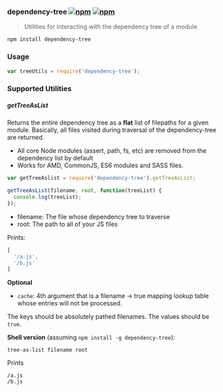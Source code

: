 ### dependency-tree [![npm](http://img.shields.io/npm/v/dependency-tree.svg)](https://npmjs.org/package/dependency-tree) [![npm](http://img.shields.io/npm/dm/dependency-tree.svg)](https://npmjs.org/package/dependency-tree)

> Utilities for interacting with the dependency tree of a module

`npm install dependency-tree`

### Usage

```js
var treeUtils = require('dependency-tree');
```

### Supported Utilities

##### getTreeAsList

Returns the entire dependency tree as a **flat** list of filepaths for a given module. Basically, all files
visited during traversal of the dependency-tree are returned.

* All core Node modules (assert, path, fs, etc) are removed from the dependency list by default
* Works for AMD, CommonJS, ES6 modules and SASS files.

```js
var getTreeAslist = require('dependency-tree').getTreeAsList;

getTreeAsList(filename, root, function(treeList) {
  console.log(treeList);
});
```

* filename: The file whose dependency tree to traverse
* root: The path to all of your JS files

Prints:

```js
[
  '/a.js',
  '/b.js'
]
```

**Optional**

* `cache`: 4th argument that is a filename -> true mapping lookup table whose entries will not be processed.

The keys should be absolutely pathed filenames. The values should be `true`.


**Shell version** (assuming `npm install -g dependency-tree`):

```
tree-as-list filename root
```

Prints

```
/a.js
/b.js
```

